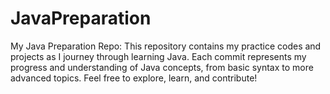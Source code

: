# JavaPreparation
My Java Preparation Repo: This repository contains my practice codes and projects as I journey through learning Java. Each commit represents my progress and understanding of Java concepts, from basic syntax to more advanced topics. Feel free to explore, learn, and contribute!
